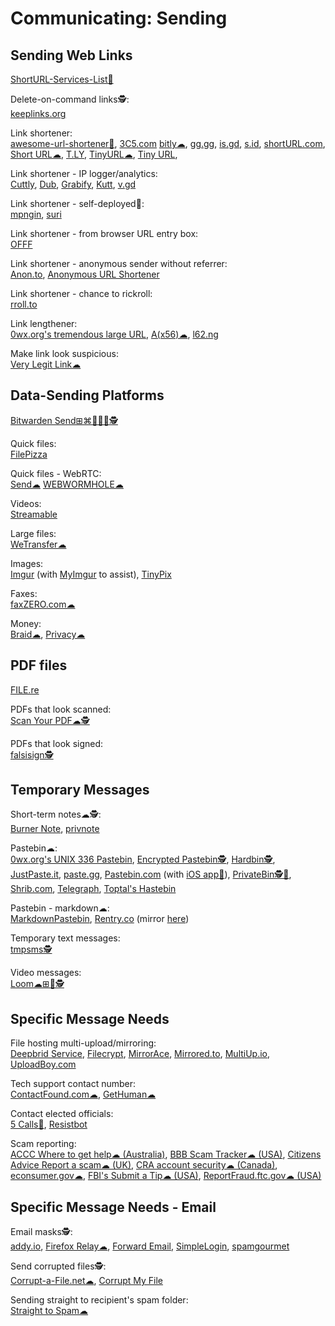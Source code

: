 # Communicating: Sending

## Sending Web Links

[ShortURL-Services-List💩](https://github.com/sambokai/ShortURL-Services-List/blob/master/shorturl-services-list.csv)

Delete-on-command links🕵️:  
[keeplinks.org](https://www.keeplinks.org/)

Link shortener:  
[awesome-url-shortener💩](https://github.com/738/awesome-url-shortener),
[3C5.com](https://3c5.com/)
[bitly☁](https://bitly.com/),
[gg.gg](http://gg.gg/),
[is.gd](https://www.is.gd/),
[s.id](https://home.s.id/),
[shortURL.com](https://shorturl.com/),
[Short URL☁](https://www.shorturl.at/),
[T.LY](https://t.ly/),
[TinyURL☁](https://tinyurl.com),
[Tiny URL](https://tiny.cc/),

Link shortener - IP logger/analytics:  
[Cuttly](https://cutt.ly/),
[Dub](https://dub.co/),
[Grabify](https://grabify.link/),
[Kutt](https://kutt.it/),
[v.gd](https://v.gd/)

Link shortener - self-deployed💾:  
[mpngin](https://github.com/thewalkingtoast/mpngin),
[suri](https://github.com/jstayton/suri)

Link shortener - from browser URL entry box:  
[OFFF](https://offf.to/)

Link shortener - anonymous sender without referrer:  
[Anon.to](https://anon.to/),
[Anonymous URL Shortener](https://anonymiz.com/shorten-url)

Link shortener - chance to rickroll:  
[rroll.to](https://rroll.to/)

Link lengthener:  
[0wx.org's tremendous large URL](https://www.0wx.org/0wx/?show=bigurl),
[A(x56)☁](https://aaa.aaaaaaaaaaaaaaaaaaaaaaaaaaaaaaaaaaaaaaaaaaaaaaaaaaaaaaaa.com/),
[l62.ng](https://loooooooooooooooooooooooooooooooooooooooooooooooooooooooooooooo.ng/)

Make link look suspicious:  
[Very Legit Link☁](https://verylegit.link/)

## Data-Sending Platforms

[Bitwarden Send⊞⌘🐧🍎🤖🕵️](https://bitwarden.com/products/send/)

Quick files:  
[FilePizza](https://file.pizza/)

Quick files - WebRTC:  
[Send☁](https://send.vis.ee/)
[WEBWORMHOLE☁](https://webwormhole.io/)

Videos:  
[Streamable](https://streamable.com/)

Large files:  
[WeTransfer☁](https://wetransfer.com/)

Images:  
[Imgur](https://imgur.com/) (with [MyImgur](https://myimgur.eden.fm/) to assist),
[TinyPix](https://tinypix.co.uk/)

Faxes:  
[faxZERO.com☁](https://faxzero.com/)

Money:  
[Braid☁](https://braid.co/),
[Privacy☁](https://privacy.com/)

## PDF files

[FILE.re](https://file.re/)

PDFs that look scanned:  
[Scan Your PDF☁🕵️](https://www.scanyourpdf.com/)

PDFs that look signed:  
[falsisign🕵️](https://gitlab.com/edouardklein/falsisign)

## Temporary Messages

Short-term notes☁🕵️:  
[Burner Note](https://burnernote.com/),
[privnote](https://privnote.com/)

Pastebin☁:  
[0wx.org's UNIX 336 Pastebin](https://www.0wx.org/0wx/?show=paste),
[Encrypted Pastebin🕵️](https://defuse.ca/pastebin.htm),
[Hardbin🕵️](https://hardbin.com/),
[JustPaste.it](https://justpaste.it/),
[paste.gg](https://paste.gg/),
[Pastebin.com](https://pastebin.com/) (with [iOS app🍎](https://github.com/jonluca/PasteBinApp)),
[PrivateBin🕵️💾](https://privatebin.info/),
[Shrib.com](https://shrib.com/),
[Telegraph](https://telegra.ph/),
[Toptal's Hastebin](https://www.toptal.com/developers/hastebin)

Pastebin - markdown☁:  
[MarkdownPastebin](https://markdownpastebin.com/),
[Rentry.co](https://rentry.co/) (mirror [here](https://rentry.org/))

Temporary text messages:  
[tmpsms🕵️](https://github.com/sdushantha/tmpsms)

Video messages:  
[Loom☁⊞🍎🕵️](https://www.loom.com/)

## Specific Message Needs

File hosting multi-upload/mirroring:  
[Deepbrid Service](https://www.deepbrid.com/service),
[Filecrypt](https://filecrypt.cc/),
[MirrorAce](https://mirrorace.com/),
[Mirrored.to](https://www.mirrored.to/),
[MultiUp.io](https://multiup.io/),
[UploadBoy.com](https://uploadboy.com/)

Tech support contact number:  
[ContactFound.com☁](https://contactfound.com/),
[GetHuman☁](https://gethuman.com/)

Contact elected officials:  
[5 Calls🍎](https://5calls.org/),
[Resistbot](https://resist.bot/)

Scam reporting:  
[ACCC Where to get help☁ (Australia)](https://www.scamwatch.gov.au/get-help/where-to-get-help#report-scams-to-the-authorities),
[BBB Scam Tracker☁ (USA)](https://www.bbb.org/scamtracker/reportscam),
[Citizens Advice Report a scam☁ (UK)](https://www.citizensadvice.org.uk/consumer/scams/reporting-a-scam/),
[CRA account security☁ (Canada)](https://www.canada.ca/en/revenue-agency/corporate/security/protect-yourself-against-fraud.html),
[econsumer.gov☁](https://econsumer.gov/#crnt),
[FBI's Submit a Tip☁ (USA)](https://www.fbi.gov/tips),
[ReportFraud.ftc.gov☁ (USA)](https://reportfraud.ftc.gov/#/)

## Specific Message Needs - Email

Email masks🕵️:  
[addy.io](https://addy.io/),
[Firefox Relay☁](https://relay.firefox.com),
[Forward Email](https://forwardemail.net/),
[SimpleLogin](https://simplelogin.io/),
[spamgourmet](https://www.spamgourmet.com/)

Send corrupted files🕵️:  
[Corrupt-a-File.net☁](https://corrupt-a-file.net/),
[Corrupt My File](https://www.corruptmyfile.com/)

Sending straight to recipient's spam folder:  
[Straight to Spam☁](https://straight2spam.xyz/)
